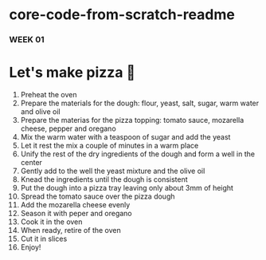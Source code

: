 # core-code-from-scratch-readme

### **WEEK 01**

# Let's make pizza 🍕
1. Preheat the oven
2. Prepare the materials for the dough: flour, yeast, salt, sugar, warm water and olive oil
3. Prepare the materias for the pizza topping: tomato sauce, mozarella cheese, pepper and oregano
4. Mix the warm water with a teaspoon of sugar and add the yeast
5. Let it rest the mix a couple of minutes in a warm place
6. Unify the rest of the dry ingredients of the dough and form a well in the center
7. Gently add to the well the yeast mixture and the olive oil
8. Knead the ingredients until the dough is consistent
9. Put the dough into a pizza tray leaving only about 3mm of height
10. Spread the tomato sauce over the pizza dough
11. Add the mozarella cheese evenly
12. Season it with peper and oregano
13. Cook it in the oven
14. When ready, retire of the oven
15. Cut it in slices
16. Enjoy!

# 
